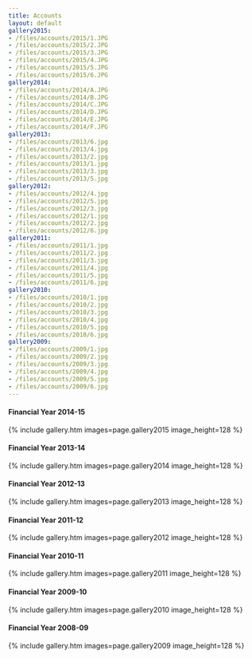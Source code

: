 ```yaml
---
title: Accounts
layout: default
gallery2015:
- /files/accounts/2015/1.JPG
- /files/accounts/2015/2.JPG
- /files/accounts/2015/3.JPG
- /files/accounts/2015/4.JPG
- /files/accounts/2015/5.JPG
- /files/accounts/2015/6.JPG
gallery2014:
- /files/accounts/2014/A.JPG
- /files/accounts/2014/B.JPG
- /files/accounts/2014/C.JPG
- /files/accounts/2014/D.JPG
- /files/accounts/2014/E.JPG
- /files/accounts/2014/F.JPG
gallery2013:
- /files/accounts/2013/6.jpg
- /files/accounts/2013/4.jpg
- /files/accounts/2013/2.jpg
- /files/accounts/2013/1.jpg
- /files/accounts/2013/3.jpg
- /files/accounts/2013/5.jpg
gallery2012:
- /files/accounts/2012/4.jpg
- /files/accounts/2012/5.jpg
- /files/accounts/2012/3.jpg
- /files/accounts/2012/1.jpg
- /files/accounts/2012/2.jpg
- /files/accounts/2012/6.jpg
gallery2011:
- /files/accounts/2011/1.jpg
- /files/accounts/2011/2.jpg
- /files/accounts/2011/3.jpg
- /files/accounts/2011/4.jpg
- /files/accounts/2011/5.jpg
- /files/accounts/2011/6.jpg
gallery2010:
- /files/accounts/2010/1.jpg
- /files/accounts/2010/2.jpg
- /files/accounts/2010/3.jpg
- /files/accounts/2010/4.jpg
- /files/accounts/2010/5.jpg
- /files/accounts/2010/6.jpg
gallery2009:
- /files/accounts/2009/1.jpg
- /files/accounts/2009/2.jpg
- /files/accounts/2009/3.jpg
- /files/accounts/2009/4.jpg
- /files/accounts/2009/5.jpg
- /files/accounts/2009/6.jpg
---
```

#### Financial Year 2014-15
{% include gallery.htm images=page.gallery2015 image_height=128 %}

#### Financial Year 2013-14
{% include gallery.htm images=page.gallery2014 image_height=128 %}

#### Financial Year 2012-13
{% include gallery.htm images=page.gallery2013 image_height=128 %}

#### Financial Year 2011-12
{% include gallery.htm images=page.gallery2012 image_height=128 %}

#### Financial Year 2010-11
{% include gallery.htm images=page.gallery2011 image_height=128 %}

#### Financial Year 2009-10
{% include gallery.htm images=page.gallery2010 image_height=128 %}

#### Financial Year 2008-09
{% include gallery.htm images=page.gallery2009 image_height=128 %}